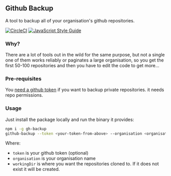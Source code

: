 ## Github Backup

A tool to backup all of your organisation's github repositories.

[![CircleCI](https://circleci.com/gh/antony/github-backup.svg?style=shield)](https://circleci.com/gh/antony/github-backup) [![JavaScript Style Guide](https://img.shields.io/badge/code_style-standard-brightgreen.svg)](https://standardjs.com)

### Why?

There are a lot of tools out in the wild for the same purpose, but not a single one of them works reliably or paginates a large organisation, so you get the first 50-100 repositories and then you have to edit the code to get more...

### Pre-requisites

You [need a github token](https://help.github.com/articles/creating-a-personal-access-token-for-the-command-line/) if you want to backup private repositories. it needs repo permissions.

### Usage

Just install the package locally and run the binary it provides:

```bash
npm i -g gh-backup
github-backup --token <your-token-from-above> --organisation <organisation> --workingDir=./some/path
```

Where:

* `token` is your github token (optional)
* `organisation` is your organisation name
* `workingDir` is where you want the repositories cloned to. If it does not exist it will be created.
